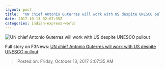 ```yaml
---
layout: post
title:  "UN chief Antonio Guterres will work with US despite UNESCO pullout"
date: 2017-10-13 02:07:35Z
categories: indian-express-world
---
```


![UN chief Antonio Guterres will work with US despite UNESCO pullout](http://images.indianexpress.com/2017/07/antonio-guterres-7591.jpg?w=759)




Full story on F3News: [UN chief Antonio Guterres will work with US despite UNESCO pullout](http://www.f3nws.com/n/hpbVtE)

> Posted on: Friday, October 13, 2017 2:07:35 AM

